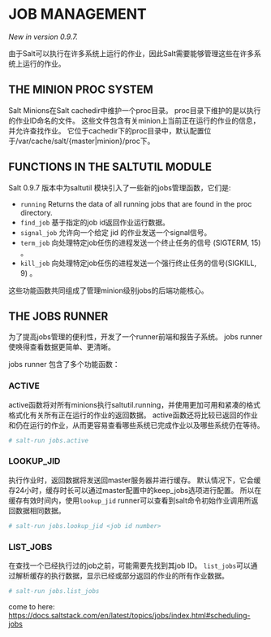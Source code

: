 # JOB MANAGEMENT
*New in version 0.9.7.*

由于Salt可以执行在许多系统上运行的作业，因此Salt需要能够管理这些在许多系统上运行的作业。

## THE MINION PROC SYSTEM
Salt Minions在Salt cachedir中维护一个proc目录。 proc目录下维护的是以执行的作业ID命名的文件。 这些文件包含有关minion上当前正在运行的作业的信息，并允许查找作业。 它位于cachedir下的proc目录中，默认配置位于/var/cache/salt/{master|minion}/proc下。

## FUNCTIONS IN THE SALTUTIL MODULE
Salt 0.9.7 版本中为saltutil 模块引入了一些新的jobs管理函数，它们是:
- `running` Returns the data of all running jobs that are found in the proc directory.
- `find_job` 基于指定的job id返回作业运行数据。
- `signal_job` 允许向一个给定 jid 的作业发送一个signal信号。
- `term_job` 向处理特定job任伤的进程发送一个终止任务的信号 (SIGTERM, 15) 。
- `kill_job` 向处理特定job任伤的进程发送一个强行终止任务的信号(SIGKILL, 9) 。

这些功能函数共同组成了管理minion级别jobs的后端功能核心。

## THE JOBS RUNNER
为了提高jobs管理的便利性，开发了一个runner前端和报告子系统。 jobs runner使唤得查看数据更简单、更清晰。

jobs runner 包含了多个功能函数：

### ACTIVE
active函数将对所有minions执行saltutil.running，并使用更加可用和紧凑的格式格式化有关所有正在运行的作业的返回数据。 active函数还将比较已返回的作业和仍在运行的作业，从而更容易查看哪些系统已完成作业以及哪些系统仍在等待。

```bash
# salt-run jobs.active
```

### LOOKUP_JID
执行作业时，返回数据将发送回master服务器并进行缓存。 默认情况下，它会缓存24小时，缓存时长可以通过master配置中的keep_jobs选项进行配置。 所以在缓存有效时间内，使用`lookup_jid` runner可以查看到salt命令初始作业调用所返回数据相同数据。
```bash
# salt-run jobs.lookup_jid <job id number>
```

### LIST_JOBS
在查找一个已经执行过的job之前，可能需要先找到其job ID。 `list_jobs`可以通过解析缓存的执行数据，显示已经或部分返回的作业的所有作业数据。
```bash
# salt-run jobs.list_jobs
```

come to here:  https://docs.saltstack.com/en/latest/topics/jobs/index.html#scheduling-jobs
